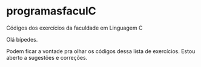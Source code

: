 # programasfaculC
Códigos dos exercícios da faculdade em Linguagem C 

Olá bípedes. 

Podem ficar a vontade pra olhar os códigos dessa lista de exercícios. Estou aberto a sugestões e correções.
